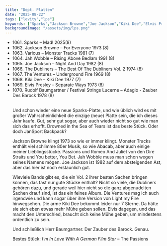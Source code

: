 ```yaml
---
title: "Dept. Platten"
date: "2025-08-22"
tags: ["levity","lps"]
keywords: ["Sparks","Jackson Browne","Joe Jackson","Kiki Dee","Elvis Presley","Rudolf Baumgartne"]
backgroundImage: "/assets/img/lps.png"
---
```


<ul class="no-bullets">
<li>1061. Sparks – Mad! 2025(8)</li>
<li>1062. Jackson Browne – For Everyone 1973 (8)</li>
<li>1063. Various – Monster Tracks 1981 (7)</li>
<li>1064. Jah Wobble – Rising Above Bedlam 1991 (8)</li>
<li>1065. Joe Jackson – Night And Day 1982 (8)</li>
<li>1066. The Dubliners – The Best Of The Dubliners Vol. 2  1974 (8)</li>
<li>1067. The Ventures – Underground Fire 1969 (8)</li>
<li>1068. Kiki Dee – Kiki Dee 1977 (7)</li>
<li>1069. Elvis Presley – Separate Ways 1973 (8)</li>
<li>1070. Rudolf Baumgartner / Festival Strings Lucerne – Adagio - Zauber Des Barock 1978 (8)</li
</ul>
</br>

Und schon wieder eine neue Sparks-Platte, und wie üblich wird es mit großer Wahrscheinlichkeit die einzige (neue) Platte sein, die ich dieses Jahr kaufe. Gut, sehr gut sogar, aber auch wieder nicht so gut wie man sich das erhofft. Drowned in the Sea of Tears ist das beste Stück. Oder doch JanSport Backpack?

Jackson Browne klingt 1973 so wie er immer klingt. Monster Tracks enthält viel schlimme 80er Musik, so wie Abacab, aber auch einige meiner Lieblingsstücke. Passions und Romeo And Juliet von den Dire Straits und You better, You Bet. Jah Wobble muss man schon wegen seines Namens mögen. Joe Jackson ist 1982 auf dem absteigenden Ast, aber das hier ist noch erstaunlich gut.

Wieviele Bands gibt es, die ein Vol. 2 ihrer besten Sachen bringen können, das fast nur gute Stücke enthält? Nicht so viele, die Dubliners gehören dazu, und gerade weil hier nicht so die ganz abgenudelten Sachen drauf sind, ist das ein feines Album. Die Ventures mag ich auch irgendwie und kann sogar über ihre Version von Light my Fire hinwegsehen. Die arme Kiki Dee bekommt leider nur 7 Sterne. Da hätte sie sich eben etwas mehr Mühe geben sollen. Elvis dagegen, und das macht den Unterschied, braucht sich keine Mühe geben, um mindestens ordentlich zu sein. 

Und schließlich Herr Baumgartner. Der Zauber des Barock. Genau.

Bestes Stück: *I'm In Love With A German Film Star* – The Passions





